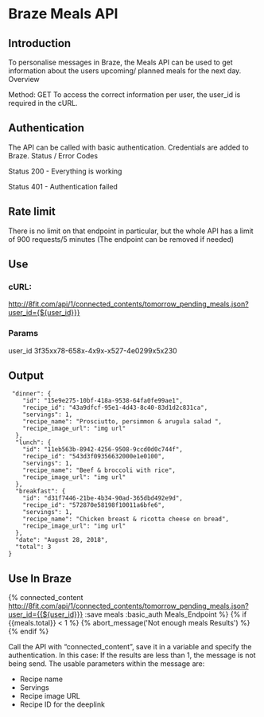 # Braze Meals API

## Introduction

To personalise messages in Braze, the Meals API can be used to get information about the users upcoming/ planned meals for the next day.
Overview

Method: GET
To access the correct information per user, the user_id is required in the cURL.

## Authentication

The API can be called with basic authentication. Credentials are added to Braze.
Status / Error Codes

Status 200 - Everything is working

Status 401 - Authentication failed 

## Rate limit

There is no limit on that endpoint in particular, but the whole API has a limit of 900 requests/5 minutes
(The endpoint can be removed if needed)

## Use
### cURL: 
http://8fit.com/api/1/connected_contents/tomorrow_pending_meals.json?user_id={${user_id}}}

### Params
user_id 
3f35xx78-658x-4x9x-x527-4e0299x5x230 

## Output

```{
 "dinner": {
    "id": "15e9e275-10bf-418a-9538-64fa0fe99ae1",   
    "recipe_id": "43a9dfcf-95e1-4d43-8c40-83d1d2c831ca",    
    "servings": 1,    
    "recipe_name": "Prosciutto, persimmon & arugula salad ",    
    "recipe_image_url": "img url"
  },
  "lunch": {
    "id": "11eb563b-8942-4256-9508-9ccd0d0c744f",
    "recipe_id": "543d3f09356632000e1e0100", 
    "servings": 1,    
    "recipe_name": "Beef & broccoli with rice",
    "recipe_image_url": "img url"
  },
  "breakfast": { 
    "id": "d31f7446-21be-4b34-90ad-365dbd492e9d",   
    "recipe_id": "572870e58198f10011a6bfe6",   
    "servings": 1,    
    "recipe_name": "Chicken breast & ricotta cheese on bread",    
    "recipe_image_url": "img url"
  },
  "date": "August 28, 2018", 
  "total": 3
}
```

## Use In Braze

{% connected_content http://8fit.com/api/1/connected_contents/tomorrow_pending_meals.json?user_id={{${user_id}}} :save meals :basic_auth Meals_Endpoint %} {% if {{meals.total}} < 1 %} 
{% abort_message('Not enough meals Results') %} {% endif %} 

Call the API with “connected_content”, save it in a variable and specify the authentication.
In this case: If the results are less than 1, the message is not being send. The usable parameters within the message are:
* Recipe name
* Servings
* Recipe image URL 
* Recipe ID for the deeplink

